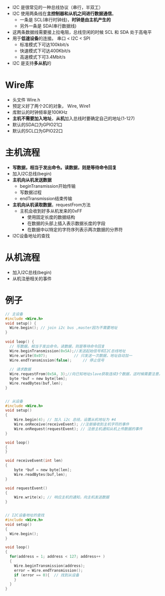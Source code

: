 -  I2C 是很常见的一种总线协议（串行，半双工）
-  I2C 使用两条线在**主控制器和从机之间进行数据通信**。
	- 一条是 SCL(串行时钟线)，**时钟是由主机产生的**
	- 另外一条是 SDA(串行数据线)
- 这两条数据线需要接上拉电阻，总线空闲的时候 SCL 和 SDA 处于高电平
- 用于**低速设备**的连接。 串口 < I2C < SPI
	- 标准模式下可达100kbit/s
	- 快速模式下可达400Kbit/s
	- 高速模式下可3.4Mbit/s
- I2C 是支持**多从机**的

# Wire库
- 头文件 Wire.h 
- 预定义好了两个2C的对象， Wire, Wire1
- 库默认的时钟频率是100KHz
- **主机不需要加入地址**，**从机**加入总线时要确定自己的地址(1-127)
- 默认的SDA口为GPIO21口
- 默认的SCL口为GPIO22口

# 主机流程
- **写数据，相当于发出命令。读数据，则是等待命令回复**
- 加入I2C总线(begin)
- **主机向从机发送数据**
	- beginTransmission开始传输
	- 写数据过程
	- endTransmission结束传输
- **主机向从机读取数据**，requestFrom方法
	- 主机会收到好多从机发来的0xFF
		- 使用固定长度的数据结构
		- 在数据的头部上插入表示数据长度的字段
		- 在数据中以特定的字符序列表示两次数据的分界符
- I2C设备地址的查找

# 从机流程
- 加入I2C总线(begin)
- 从机注册相关的事件

# 例子
```c
// 主设备
#include <Wire.h>
void setup() {
  Wire.begin(); // join i2c bus ,master因为不需要地址
}
 
void loop() {   
  // 写数据。相当于发出命令。读数据，则是等待命令回复
  Wire.beginTransmission(0x5A);//发送起始信号和I2C总线地址
  Wire.write(0x07);            // 只发送一次数据，地址自动加一
  Wire.endTransmission(false);     // 停止信号
 
  // 请求数据
  Wire.requestFrom(0x5A, 3);//向已知地址slave获取连续3个数据，这时候需要注意，数据只是存起来了，并没有真正返回
  byte *buf = new byte[len];
  Wire.readBytes(buf,len);
}


// 从设备
#include <Wire.h> 
void setup()
{
	Wire.begin(4); // 加入 i2c 总线，设置从机地址为 #4
	Wire.onReceive(receiveEvent); //注册接收到主机字符的事件
	Wire.onRequest(requestEvent); // 注册主机通知从机上传数据的事件
}

void loop()
{
}

void receiveEvent(int len)
{
	byte *buf = new byte[len];
	Wire.readBytes(buf,len);
}

void requestEvent()
{
	Wire.write(x); // 响应主机的通知，向主机发送数据
}


// I2C设备地址的查找
#include <Wire.h>
void setup()
{
  Wire.begin();
}

void loop()
{
  for(address = 1; address < 127; address++ ) 
  {
    Wire.beginTransmission(address);
    error = Wire.endTransmission();
    if (error == 0){  // 找到从设备
    }
  }
}


```